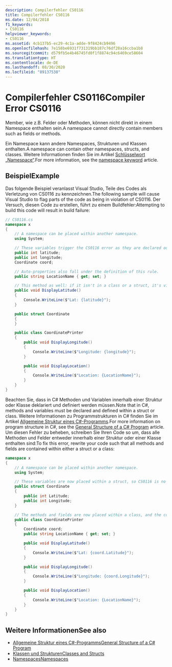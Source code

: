 ```yaml
---
description: Compilerfehler CS0116
title: Compilerfehler CS0116
ms.date: 12/04/2018
f1_keywords:
- CS0116
helpviewer_keywords:
- CS0116
ms.assetid: 4cb137b5-ec29-4c1a-adde-9f8424cb9496
ms.openlocfilehash: 7e158be6931f731319bb187c76df28a16ccba1b8
ms.sourcegitcommit: d579fb5e4b46745fd0f1f8874c94c6469ce58604
ms.translationtype: HT
ms.contentlocale: de-DE
ms.lasthandoff: 08/30/2020
ms.locfileid: "89137538"
---
```

# <a name="compiler-error-cs0116"></a><span data-ttu-id="3d5fd-103">Compilerfehler CS0116</span><span class="sxs-lookup"><span data-stu-id="3d5fd-103">Compiler Error CS0116</span></span>

<span data-ttu-id="3d5fd-104">Member, wie z.B. Felder oder Methoden, können nicht direkt in einem Namespace enthalten sein.</span><span class="sxs-lookup"><span data-stu-id="3d5fd-104">A namespace cannot directly contain members such as fields or methods.</span></span>

<span data-ttu-id="3d5fd-105">Ein Namespace kann andere Namespaces, Strukturen und Klassen enthalten.</span><span class="sxs-lookup"><span data-stu-id="3d5fd-105">A namespace can contain other namespaces, structs, and classes.</span></span> <span data-ttu-id="3d5fd-106">Weitere Informationen finden Sie im Artikel [Schlüsselwort „Namespace“](../keywords/namespace.md).</span><span class="sxs-lookup"><span data-stu-id="3d5fd-106">For more information, see the [namespace keyword](../keywords/namespace.md) article.</span></span>

## <a name="example"></a><span data-ttu-id="3d5fd-107">Beispiel</span><span class="sxs-lookup"><span data-stu-id="3d5fd-107">Example</span></span>

<span data-ttu-id="3d5fd-108">Das folgende Beispiel veranlasst Visual Studio, Teile des Codes als Verletzung von CS0116 zu kennzeichnen.</span><span class="sxs-lookup"><span data-stu-id="3d5fd-108">The following sample will cause Visual Studio to flag parts of the code as being in violation of CS0116.</span></span> <span data-ttu-id="3d5fd-109">Der Versuch, diesen Code zu erstellen, führt zu einem Buildfehler:</span><span class="sxs-lookup"><span data-stu-id="3d5fd-109">Attempting to build this code will result in build failure:</span></span>

```csharp
// CS0116.cs
namespace x
{
    // A namespace can be placed within another namespace.
    using System;

    // These variables trigger the CS0116 error as they are declared outside of a struct or class.
    public int latitude;
    public int longitude;
    Coordinate coord;

    // Auto-properties also fall under the definition of this rule.
    public string LocationName { get; set; }

    // This method as well: if it isn't in a class or a struct, it's violating CS0116.
    public void DisplayLatitude()
    {
        Console.WriteLine($"Lat: {latitude}");
    }

    public struct Coordinate
    {
    }

    public class CoordinatePrinter
    {
        public void DisplayLongitude()
        {
            Console.WriteLine($"Longitude: {longitude}");
        }

        public void DisplayLocation()
        {
            Console.WriteLine($"Location: {LocationName}");
        }
    }
}
```

<span data-ttu-id="3d5fd-110">Beachten Sie, dass in C# Methoden und Variablen innerhalb einer Struktur oder Klasse deklariert und definiert werden müssen.</span><span class="sxs-lookup"><span data-stu-id="3d5fd-110">Note that in C#, methods and variables must be declared and defined within a struct or class.</span></span> <span data-ttu-id="3d5fd-111">Weitere Informationen zu Programmstrukturen in C# finden Sie im Artikel [Allgemeine Struktur eines C#-Programms](../../programming-guide/inside-a-program/general-structure-of-a-csharp-program.md).</span><span class="sxs-lookup"><span data-stu-id="3d5fd-111">For more information on program structure in C#, see the [General Structure of a C# Program](../../programming-guide/inside-a-program/general-structure-of-a-csharp-program.md) article.</span></span> <span data-ttu-id="3d5fd-112">Um diesen Fehler zu beheben, schreiben Sie Ihren Code so um, dass alle Methoden und Felder entweder innerhalb einer Struktur oder einer Klasse enthalten sind:</span><span class="sxs-lookup"><span data-stu-id="3d5fd-112">To fix this error, rewrite your code such that all methods and fields are contained within either a struct or a class:</span></span>

```csharp
namespace x
{
    // A namespace can be placed within another namespace.
    using System;

    // These variables are now placed within a struct, so CS0116 is no longer violated.
    public struct Coordinate
    {
        public int Latitude;
        public int Longitude;
    }

    // The methods and fields are now placed within a class, and the compiler is satisfied.
    public class CoordinatePrinter
    {
        Coordinate coord;
        public string LocationName { get; set; }

        public void DisplayLatitude()
        {
            Console.WriteLine($"Lat: {coord.Latitude}");
        }

        public void DisplayLongitude()
        {
            Console.WriteLine($"Longitude: {coord.Longitude}");
        }

        public void DisplayLocation()
        {
            Console.WriteLine($"Location: {LocationName}");
        }
    }
}
```

## <a name="see-also"></a><span data-ttu-id="3d5fd-113">Weitere Informationen</span><span class="sxs-lookup"><span data-stu-id="3d5fd-113">See also</span></span>

- [<span data-ttu-id="3d5fd-114">Allgemeine Struktur eines C#-Programms</span><span class="sxs-lookup"><span data-stu-id="3d5fd-114">General Structure of a C# Program</span></span>](../../programming-guide/inside-a-program/general-structure-of-a-csharp-program.md)
- [<span data-ttu-id="3d5fd-115">Klassen und Strukturen</span><span class="sxs-lookup"><span data-stu-id="3d5fd-115">Classes and Structs</span></span>](../../programming-guide/classes-and-structs/index.md)
- [<span data-ttu-id="3d5fd-116">Namespaces</span><span class="sxs-lookup"><span data-stu-id="3d5fd-116">Namespaces</span></span>](../../programming-guide/namespaces/index.md)
